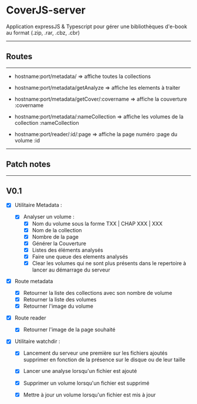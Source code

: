 # CoverJS-server
Application expressJS & Typescript pour gérer une bibliothèques 
d'e-book au format (.zip, .rar, .cbz, .cbr)

---
## Routes
---
* hostname:port/metadata/ => affiche toutes la collections
* hostname:port/metadata/getAnalyze => affiche les elements à traiter
* hostname:port/metadata/getCover/:covername => affiche la couverture :covername
* hostname:port/metadata/:nameCollection => affiche les volumes de la collection :nameCollection 

* hostname:port/reader/:id/:page => affiche la page numéro :page du volume :id


---
## Patch notes
---
## V0.1

* [x] Utilitaire Metadata :
  
  * [x] Analyser un volume :
    * [x] Nom du volume sous la forme TXX | CHAP XXX | XXX
    * [x] Nom de la collection
    * [x] Nombre de la page
    * [x] Générer la Couverture
    * [x] Listes des éléments analysés
    * [x] Faire une queue des elements analysés
    * [x] Clear les volumes qui ne sont plus présents dans le repertoire à lancer au démarrage du serveur

* [x] Route metadata
  * [x] Retourner la liste des collections avec son nombre de volume
  * [x] Retourner la liste des volumes
  * [x] Retourner l'image du volume

* [x] Route reader
  * [x] Retourner l'image de la page souhaité

* [x] Utilitaire watchdir :
  * [x] Lancement du serveur une première sur les fichiers ajoutés 
        supprimer en fonction de la présence sur le disque ou de leur taille
        
  * [x] Lancer une analyse lorsqu'un fichier est ajouté
  * [x] Supprimer un volume lorsqu'un fichier est supprimé
  * [x] Mettre à jour un volume lorsqu'un fichier est mis à jour